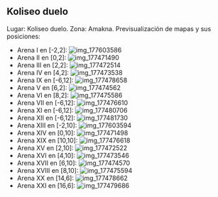 ## Koliseo duelo
Lugar: Koliseo duelo.
Zona: Amakna.
Previsualización de mapas y sus posiciones:
- Arena I en [-2,2]: ![img_177603586](https://media.discordapp.net/attachments/1115311447145193482/1115340275032784946/177603586.jpg)
- Arena II en [0,2]: ![img_177471490](https://media.discordapp.net/attachments/1115311447145193482/1115339990713503835/177471490.jpg)
- Arena III en [2,2]: ![img_177472514](https://media.discordapp.net/attachments/1115311447145193482/1115340027602419752/177472514.jpg)
- Arena IV en [4,2]: ![img_177473538](https://media.discordapp.net/attachments/1115311447145193482/1115340060141834281/177473538.jpg)
- Arena IX en [-6,12]: ![img_177478658](https://media.discordapp.net/attachments/1115311447145193482/1115340171085352970/177478658.jpg)
- Arena V en [6,2]: ![img_177474562](https://media.discordapp.net/attachments/1115311447145193482/1115340088788918324/177474562.jpg)
- Arena VI en [8,2]: ![img_177475586](https://media.discordapp.net/attachments/1115311447145193482/1115340100767858739/177475586.jpg)
- Arena VII en [-6,12]: ![img_177476610](https://media.discordapp.net/attachments/1115311447145193482/1115340132539715806/177476610.jpg)
- Arena XI en [-6,12]: ![img_177480706](https://media.discordapp.net/attachments/1115311447145193482/1115340234343849994/177480706.jpg)
- Arena XII en [-6,12]: ![img_177481730](https://media.discordapp.net/attachments/1115311447145193482/1115340246264066169/177481730.jpg)
- Arena XIII en [-2,10]: ![img_177603594](https://media.discordapp.net/attachments/1115311447145193482/1115340281248755752/177603594.jpg)
- Arena XIV en [0,10]: ![img_177471498](https://media.discordapp.net/attachments/1115311447145193482/1115340016688840755/177471498.jpg)
- Arena XIX en [10,10]: ![img_177476618](https://media.discordapp.net/attachments/1115311447145193482/1115340145122607225/177476618.jpg)
- Arena XV en [2,10]: ![img_177472522](https://media.discordapp.net/attachments/1115311447145193482/1115340035995222157/177472522.jpg)
- Arena XVI en [4,10]: ![img_177473546](https://media.discordapp.net/attachments/1115311447145193482/1115340067255373906/177473546.jpg)
- Arena XVII en [6,10]: ![img_177474570](https://media.discordapp.net/attachments/1115311447145193482/1115340096640667809/177474570.jpg)
- Arena XVIII en [8,10]: ![img_177475594](https://media.discordapp.net/attachments/1115311447145193482/1115340129318473808/177475594.jpg)
- Arena XX en [14,6]: ![img_177478662](https://media.discordapp.net/attachments/1115311447145193482/1115340174717624370/177478662.jpg)
- Arena XXI en [16,6]: ![img_177479686](https://media.discordapp.net/attachments/1115311447145193482/1115340207760355370/177479686.jpg)
